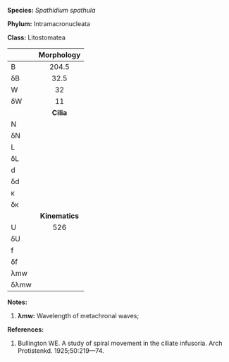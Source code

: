 **Species:** *Spathidium spathula*

**Phylum:** Intramacronucleata

**Class:** Litostomatea

|      | **Morphology** |
| :--- | :------------: |
| B    | 204.5 |
| δB   | 32.5 |
| W    | 32 |
| δW   | 11 |
|      | **Cilia** |
| N    |  |
| δN   |  |
| L    |  |
| δL   |  |
| d    |  |
| δd   |  |
| κ    |  |
| δκ   |  |
|      | **Kinematics** |
| U    | 526 |
| δU   |  |
| f    |  |
| δf   |  |
| λmw  |  |
| δλmw |  |

**Notes:**

1. **λmw:** Wavelength of metachronal waves;

**References:**

1. Bullington WE.  A study of spiral movement in the ciliate infusoria.  Arch Protistenkd. 1925;50:219—74.

